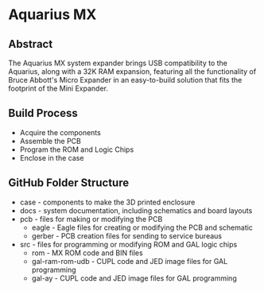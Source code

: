 # Aquarius MX
## Abstract
The Aquarius MX system expander brings USB compatibility to the Aquarius, along with a 32K RAM expansion, featuring all the functionality of Bruce Abbott's Micro Expander in an easy-to-build solution that fits the footprint of the Mini Expander.

## Build Process
- Acquire the components
- Assemble the PCB
- Program the ROM and Logic Chips
- Enclose in the case

## GitHub Folder Structure
- case - components to make the 3D printed enclosure
- docs - system documentation, including schematics and board layouts
- pcb - files for making or modifying the PCB
  - eagle - Eagle files for creating or modifying the PCB and schematic
  - gerber - PCB creation files for sending to service bureaus
- src - files for programming or modifying ROM and GAL logic chips
  - rom - MX ROM code and BIN files
  - gal-ram-rom-udb - CUPL code and JED image files for GAL programming
  - gal-ay - CUPL code and JED image files for GAL programming
